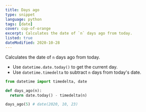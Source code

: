 ```yaml
---
title: Days ago
type: snippet
language: python
tags: [date]
cover: cup-of-orange
excerpt: Calculates the date of `n` days ago from today.
listed: true
dateModified: 2020-10-28
---
```


Calculates the date of `n` days ago from today.

- Use `datetime.date.today()` to get the current day.
- Use `datetime.timedelta` to subtract `n` days from today's date.

```py
from datetime import timedelta, date

def days_ago(n):
  return date.today() - timedelta(n)

days_ago(5) # date(2020, 10, 23)
```
